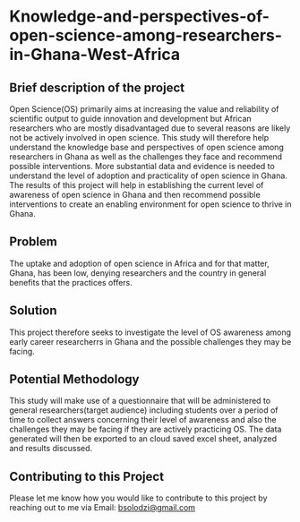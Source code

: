 # Knowledge-and-perspectives-of-open-science-among-researchers-in-Ghana-West-Africa

## Brief description of the project
Open Science(OS) primarily aims at increasing the value and reliability of scientific output to guide innovation and development but African researchers who are mostly disadvantaged due to several reasons are likely not be actively involved in open science. This study  will therefore help understand the knowledge base and perspectives of open science among researchers in Ghana as well as the challenges they face and recommend possible interventions. More substantial data and evidence is needed to understand the level of adoption and practicality of open science in Ghana. The results of this project will help in establishing the current level of awareness of open science in Ghana and then recommend possible interventions to create an enabling environment for open science to thrive in Ghana. 

## Problem
The uptake and adoption of open science in Africa and for that matter, Ghana, has been low, denying researchers and the country in general benefits that the practices offers.

## Solution
This project therefore seeks to investigate the level of OS awareness among early career researcherrs in Ghana and the possible challenges they may  be facing. 
 
## Potential Methodology
This study will make use of a questionnaire that will be administered to general researchers(target audience) including students over a period of time to collect answers concerning their level of awareness and also the challenges they may be facing if they are actively practicing OS. The data generated will then be exported to an cloud saved excel sheet, analyzed and results discussed.

## Contributing to this Project
Please let me know how you would like to contribute to this project by reaching out to me via Email: bsolodzi@gmail.com 
